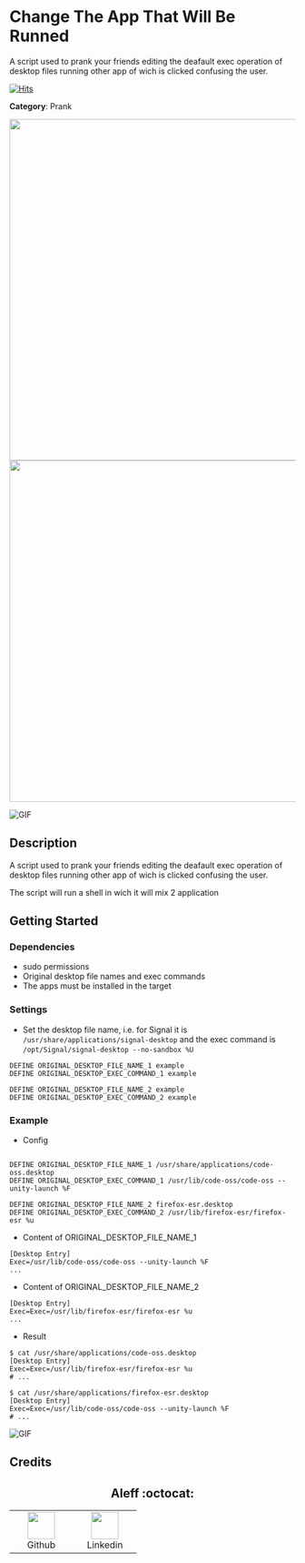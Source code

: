 # Change The App That Will Be Runned

A script used to prank your friends editing the deafault exec operation of desktop files running other app of wich is clicked confusing the user.

[![Hits](https://hits.seeyoufarm.com/api/count/incr/badge.svg?url=https%3A%2F%2Fgithub.com%2Faleff-github%2Fmy-flipper-shits&count_bg=%233C3C3C&title_bg=%233C3C3C&icon=linux.svg&icon_color=%23FFFFFF&title=views&edge_flat=false)](https://github.com/aleff-github/my-flipper-shits)

**Category**: Prank

<div align=center>

<img src="https://github.com/aleff-github/my-flipper-shits/blob/main/img/logo-repository-2_0.gif" width="600" /><br><img src="https://github.com/aleff-github/my-flipper-shits/blob/main/img/DISCLAIMER.png" width="600" />

</div>

![GIF](Change_The_App_That_Will_Be_Runned.gif)

## Description

A script used to prank your friends editing the deafault exec operation of desktop files running other app of wich is clicked confusing the user.

The script will run a shell in wich it will mix 2 application

## Getting Started

### Dependencies

* sudo permissions
* Original desktop file names and exec commands
* The apps must be installed in the target

### Settings

- Set the desktop file name, i.e. for Signal it is `/usr/share/applications/signal-desktop` and the exec command is `/opt/Signal/signal-desktop --no-sandbox %U` 
```DuckyScript
DEFINE ORIGINAL_DESKTOP_FILE_NAME_1 example
DEFINE ORIGINAL_DESKTOP_EXEC_COMMAND_1 example

DEFINE ORIGINAL_DESKTOP_FILE_NAME_2 example
DEFINE ORIGINAL_DESKTOP_EXEC_COMMAND_2 example
```

### Example

- Config
```DuckyScript

DEFINE ORIGINAL_DESKTOP_FILE_NAME_1 /usr/share/applications/code-oss.desktop
DEFINE ORIGINAL_DESKTOP_EXEC_COMMAND_1 /usr/lib/code-oss/code-oss --unity-launch %F

DEFINE ORIGINAL_DESKTOP_FILE_NAME_2 firefox-esr.desktop
DEFINE ORIGINAL_DESKTOP_EXEC_COMMAND_2 /usr/lib/firefox-esr/firefox-esr %u
```

- Content of ORIGINAL_DESKTOP_FILE_NAME_1

```DuckyScript
[Desktop Entry]
Exec=/usr/lib/code-oss/code-oss --unity-launch %F
...
```

- Content of ORIGINAL_DESKTOP_FILE_NAME_2

```DuckyScript
[Desktop Entry]
Exec=Exec=/usr/lib/firefox-esr/firefox-esr %u
...
```

- Result
```Shell
$ cat /usr/share/applications/code-oss.desktop
[Desktop Entry]
Exec=Exec=/usr/lib/firefox-esr/firefox-esr %u
# ...

$ cat /usr/share/applications/firefox-esr.desktop
[Desktop Entry]
Exec=Exec=/usr/lib/code-oss/code-oss --unity-launch %F
# ...
```

![GIF](Change_The_App_That_Will_Be_Runned.gif)

## Credits

<h2 align="center"> Aleff :octocat: </h2>
<div align=center>
<table>
  <tr>
    <td align="center" width="96">
      <a href="https://github.com/aleff-github">
        <img src=https://github.com/aleff-github/aleff-github/blob/main/img/github.png?raw=true width="48" height="48" />
      </a>
      <br>Github
    </td>
    <td align="center" width="96">
      <a href="https://www.linkedin.com/in/alessandro-greco-aka-aleff/">
        <img src=https://github.com/aleff-github/aleff-github/blob/main/img/linkedin.png?raw=true width="48" height="48" />
      </a>
      <br>Linkedin
    </td>
  </tr>
</table>
</div>